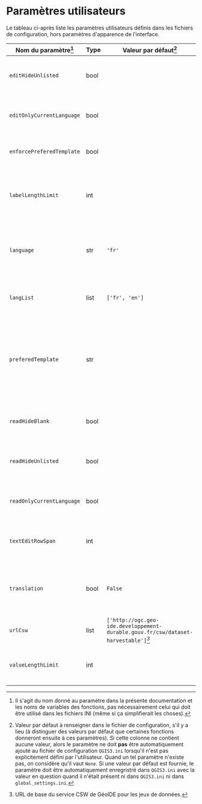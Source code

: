 # Paramètres utilisateurs

Le tableau ci-après liste les paramètres utilisateurs définis dans les fichiers de configuration, hors paramètres d'apparence de l'interface.

| Nom du paramètre[^1] | Type | Valeur par défaut[^2] | Définition | Références |
| --- | --- | --- | --- | --- |
| `editHideUnlisted` | bool | | si `True` les catégories non référencées sont masquées en mode édition | [Génération du dictionnaire des widgets](./generation_dictionnaire_widgets.md#edithideunlisted) |
| `editOnlyCurrentLanguage` | bool | | si `True` seules les valeurs dans la langue principale sont affichées en mode édition | [Génération du dictionnaire des widgets](./generation_dictionnaire_widgets.md#editonlycurrentlanguage) |
| `enforcePreferedTemplate` | bool | | si `True`, le modèle `preferedTemplate` est appliqué à l'ouverture de toutes les fiches | [Modèles de formulaire](./modeles_de_formulaire.md#sélection-automatique-du-modèle) |
| `labelLengthLimit` | int | | nombre de caractères au-delà duquel les étiquettes des catégories sont affichées au-dessus du widget de saisie et non à côté | [Génération du dictionnaire des widgets](./generation_dictionnaire_widgets.md#labellengthlimit) |
| `language` | str | `'fr'` | langue principale de rédaction des métadonnées | [Génération du dictionnaire des widgets](./generation_dictionnaire_widgets.md#language) et [Actions générales](./actions_generales.md#langue-principale-des-métadonnées) |
| `langList` | list | `['fr', 'en']` | langues autorisées pour les traductions | [Génération du dictionnaire des widgets](./generation_dictionnaire_widgets.md#langlist) |
| `preferedTemplate` | str | | nom du modèle à utiliser à l'ouverture des fiches de métadonnées, soit toujours si `enforcePreferedTemplate` vaut `True`, soit si les conditions d'applications automatiques ne sont remplies pour aucun modèle | [Modèles de formulaire](./modeles_de_formulaire.md#sélection-automatique-du-modèle) |
| `readHideBlank` | bool | | si `True` les champs vides sont masqués en mode lecture | [Génération du dictionnaire des widgets](./generation_dictionnaire_widgets.md#reahideblank) |
| `readHideUnlisted` | bool | | si `True` les catégories non référencées sont masquées en mode lecture | [Génération du dictionnaire des widgets](./generation_dictionnaire_widgets.md#readhideunlisted) |
| `readOnlyCurrentLanguage` | bool | | si `True` seules les valeurs dans la langue principale sont affichées en mode lecture | [Génération du dictionnaire des widgets](./generation_dictionnaire_widgets.md#readonlycurrentlanguage) |
| `textEditRowSpan` | int | | nombre de lignes occupées par les widgets QTextEdit si non spécifié par ailleurs | [Génération du dictionnaire des widgets](./generation_dictionnaire_widgets.md#texteditrowspan) |
| `translation` | bool | `False` | `True` si le mode traduction est activé | [Génération du dictionnaire des widgets](./generation_dictionnaire_widgets.md#translation) et [Actions générales](./actions_generales.md#activation-du-mode-traduction) |
| `urlCsw` | list | `['http://ogc.geo-ide.developpement-durable.gouv.fr/csw/dataset-harvestable']`[^3] | Liste des URL de base de services CSW mémorisées. | [Actions générales](./actions_generales.md#import-de-métadonnées-depuis-un-service-csw) |
| `valueLengthLimit` | int | | nombre de caractères au-delà duquel les valeurs des QLineEdit sont affichées à la place dans des QTextEdit | [Génération du dictionnaire des widgets](./generation_dictionnaire_widgets.md#valuelengthlimit) |


[^1]: Il s'agit du nom donné au paramètre dans la présente documentation et les noms de variables des fonctions, pas nécessairement celui qui doit être utilisé dans les fichiers INI (même si ça simplifierait les choses).

[^2]: Valeur par défaut à renseigner dans le fichier de configuration, s'il y a lieu (à distinguer des valeurs par défaut que certaines fonctions donneront ensuite à ces paramètres). Si cette colonne ne contient aucune valeur, alors le paramètre ne doit **pas** être automatiquement ajouté au fichier de configuration `QGIS3.ini` lorsqu'il  n'est pas explicitement défini par l'utilisateur. Quand un tel paramètre n'existe pas, on considère qu'il vaut `None`. Si une valeur par défaut est fournie, le paramètre doit être automatiquement enregristré dans `QGIS3.ini` avec la valeur en question quand il n'était présent ni dans `QGIS3.ini` ni dans `global_settings.ini`.

[^3]: URL de base du service CSW de GéoIDE pour les jeux de données.
